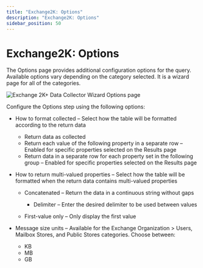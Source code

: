 ```yaml
---
title: "Exchange2K: Options"
description: "Exchange2K: Options"
sidebar_position: 50
---
```


# Exchange2K: Options

The Options page provides additional configuration options for the query. Available options vary
depending on the category selected. It is a wizard page for all of the categories.

![Exchange 2K+ Data Collector Wizard Options page](/img/product_docs/accessanalyzer/12.0/admin/datacollector/exchange2k/options.webp)

Configure the Options step using the following options:

- How to format collected – Select how the table will be formatted according to the return data

    - Return data as collected
    - Return each value of the following property in a separate row – Enabled for specific
      properties selected on the Results page
    - Return data in a separate row for each property set in the following group – Enabled for
      specific properties selected on the Results page

- How to return multi-valued properties – Select how the table will be formatted when the return
  data contains multi-valued properties

    - Concatenated – Return the data in a continuous string without gaps

        - Delimiter – Enter the desired delimiter to be used between values

    - First-value only – Only display the first value

- Message size units – Available for the Exchange Organization > Users, Mailbox Stores, and Public
  Stores categories. Choose between:

    - KB
    - MB
    - GB
